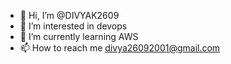 - 👋 Hi, I’m @DIVYAK2609
- 👀 I’m interested in devops
- 🌱 I’m currently learning AWS
- 📫 How to reach me divya26092001@gmail.com
  

<!---
DIVYAK2609/DIVYAK2609 is a ✨ special ✨ repository because its `README.md` (this file) appears on your GitHub profile.
You can click the Preview link to take a look at your changes.
--->

